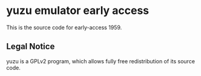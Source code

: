 yuzu emulator early access
=============

This is the source code for early-access 1959.

## Legal Notice

yuzu is a GPLv2 program, which allows fully free redistribution of its source code.